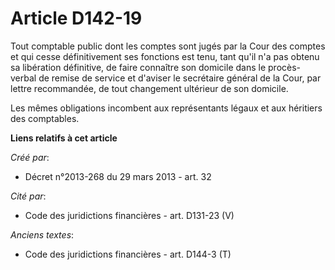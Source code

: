 # Article D142-19

Tout comptable public dont les comptes sont jugés par la Cour des comptes et qui cesse définitivement ses fonctions est tenu,
tant qu'il n'a pas obtenu sa libération définitive, de faire connaître son domicile dans le procès-verbal de remise de
service et d'aviser le secrétaire général de la Cour, par lettre recommandée, de tout changement ultérieur de son domicile.

Les mêmes obligations incombent aux représentants légaux et aux héritiers des comptables.

**Liens relatifs à cet article**

_Créé par_:

  - Décret n°2013-268 du 29 mars 2013 - art. 32

_Cité par_:

  - Code des juridictions financières - art. D131-23 (V)

_Anciens textes_:

  - Code des juridictions financières - art. D144-3 (T)
